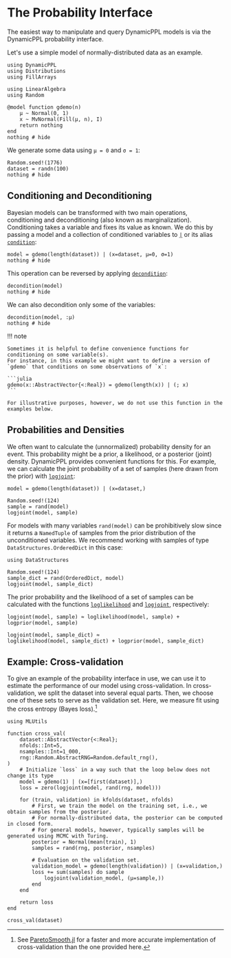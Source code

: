 # The Probability Interface

The easiest way to manipulate and query DynamicPPL models is via the DynamicPPL probability interface.

Let's use a simple model of normally-distributed data as an example.

```@example probinterface
using DynamicPPL
using Distributions
using FillArrays

using LinearAlgebra
using Random

@model function gdemo(n)
    μ ~ Normal(0, 1)
    x ~ MvNormal(Fill(μ, n), I)
    return nothing
end
nothing # hide
```

We generate some data using `μ = 0` and `σ = 1`:

```@example probinterface
Random.seed!(1776)
dataset = randn(100)
nothing # hide
```

## Conditioning and Deconditioning

Bayesian models can be transformed with two main operations, conditioning and deconditioning (also known as marginalization).
Conditioning takes a variable and fixes its value as known.
We do this by passing a model and a collection of conditioned variables to [`|`](@ref) or its alias [`condition`](@ref):

```@example probinterface
model = gdemo(length(dataset)) | (x=dataset, μ=0, σ=1)
nothing # hide
```

This operation can be reversed by applying [`decondition`](@ref):

```@example probinterface
decondition(model)
nothing # hide
```

We can also decondition only some of the variables:
```@example probinterface
decondition(model, :μ)
nothing # hide
```

!!! note
    
    Sometimes it is helpful to define convenience functions for conditioning on some variable(s).
    For instance, in this example we might want to define a version of `gdemo` that conditions on some observations of `x`:
    
    ```julia
    gdemo(x::AbstractVector{<:Real}) = gdemo(length(x)) | (; x)
    ```
    
    For illustrative purposes, however, we do not use this function in the examples below.

## Probabilities and Densities

We often want to calculate the (unnormalized) probability density for an event.
This probability might be a prior, a likelihood, or a posterior (joint) density.
DynamicPPL provides convenient functions for this.
For example, we can calculate the joint probability of a set of samples (here drawn from the prior) with [`logjoint`](@ref):

```@example probinterface
model = gdemo(length(dataset)) | (x=dataset,)

Random.seed!(124)
sample = rand(model)
logjoint(model, sample)
```

For models with many variables `rand(model)` can be prohibitively slow since it returns a `NamedTuple` of samples from the prior distribution of the unconditioned variables.
We recommend working with samples of type `DataStructures.OrderedDict` in this case:

```@example probinterface
using DataStructures

Random.seed!(124)
sample_dict = rand(OrderedDict, model)
logjoint(model, sample_dict)
```

The prior probability and the likelihood of a set of samples can be calculated with the functions [`loglikelihood`](@ref) and [`logjoint`](@ref), respectively:

```@example probinterface
logjoint(model, sample) ≈ loglikelihood(model, sample) + logprior(model, sample)
```

```@example probinterface
logjoint(model, sample_dict) ≈
loglikelihood(model, sample_dict) + logprior(model, sample_dict)
```

## Example: Cross-validation

To give an example of the probability interface in use, we can use it to estimate the performance of our model using cross-validation.
In cross-validation, we split the dataset into several equal parts.
Then, we choose one of these sets to serve as the validation set.
Here, we measure fit using the cross entropy (Bayes loss).[^1]

```@example probinterface
using MLUtils

function cross_val(
    dataset::AbstractVector{<:Real};
    nfolds::Int=5,
    nsamples::Int=1_000,
    rng::Random.AbstractRNG=Random.default_rng(),
)
    # Initialize `loss` in a way such that the loop below does not change its type
    model = gdemo(1) | (x=[first(dataset)],)
    loss = zero(logjoint(model, rand(rng, model)))

    for (train, validation) in kfolds(dataset, nfolds)
        # First, we train the model on the training set, i.e., we obtain samples from the posterior.
        # For normally-distributed data, the posterior can be computed in closed form.
        # For general models, however, typically samples will be generated using MCMC with Turing.
        posterior = Normal(mean(train), 1)
        samples = rand(rng, posterior, nsamples)

        # Evaluation on the validation set.
        validation_model = gdemo(length(validation)) | (x=validation,)
        loss += sum(samples) do sample
            logjoint(validation_model, (μ=sample,))
        end
    end

    return loss
end

cross_val(dataset)
```

[^1]: See [ParetoSmooth.jl](https://github.com/TuringLang/ParetoSmooth.jl) for a faster and more accurate implementation of cross-validation than the one provided here.
